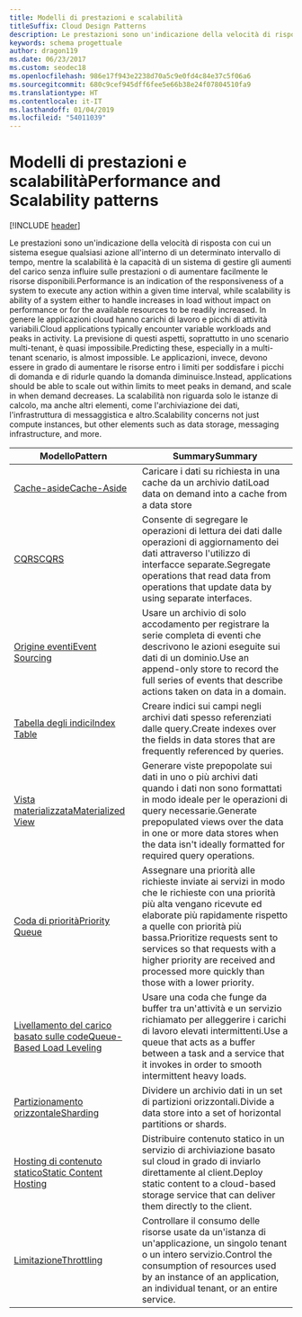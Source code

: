 ```yaml
---
title: Modelli di prestazioni e scalabilità
titleSuffix: Cloud Design Patterns
description: Le prestazioni sono un'indicazione della velocità di risposta con cui un sistema esegue qualsiasi azione all'interno di un determinato intervallo di tempo, mentre la scalabilità è la capacità di un sistema di gestire gli aumenti del carico senza influire sulle prestazioni o di aumentare facilmente le risorse disponibili. In genere le applicazioni cloud hanno carichi di lavoro e picchi di attività variabili. La previsione di questi aspetti, soprattutto in uno scenario multi-tenant, è quasi impossibile. Le applicazioni, invece, devono essere in grado di aumentare le risorse entro i limiti per soddisfare i picchi di domanda e di ridurle quando la domanda diminuisce. La scalabilità non riguarda solo le istanze di calcolo, ma anche altri elementi, come l'archiviazione dei dati, l'infrastruttura di messaggistica e altro.
keywords: schema progettuale
author: dragon119
ms.date: 06/23/2017
ms.custom: seodec18
ms.openlocfilehash: 986e17f943e2238d70a5c9e0fd4c84e37c5f06a6
ms.sourcegitcommit: 680c9cef945dff6fee5e66b38e24f07804510fa9
ms.translationtype: HT
ms.contentlocale: it-IT
ms.lasthandoff: 01/04/2019
ms.locfileid: "54011039"
---
```

# <a name="performance-and-scalability-patterns"></a><span data-ttu-id="0e36e-108">Modelli di prestazioni e scalabilità</span><span class="sxs-lookup"><span data-stu-id="0e36e-108">Performance and Scalability patterns</span></span>

[!INCLUDE [header](../../_includes/header.md)]

<span data-ttu-id="0e36e-109">Le prestazioni sono un'indicazione della velocità di risposta con cui un sistema esegue qualsiasi azione all'interno di un determinato intervallo di tempo, mentre la scalabilità è la capacità di un sistema di gestire gli aumenti del carico senza influire sulle prestazioni o di aumentare facilmente le risorse disponibili.</span><span class="sxs-lookup"><span data-stu-id="0e36e-109">Performance is an indication of the responsiveness of a system to execute any action within a given time interval, while scalability is ability of a system either to handle increases in load without impact on performance or for the available resources to be readily increased.</span></span> <span data-ttu-id="0e36e-110">In genere le applicazioni cloud hanno carichi di lavoro e picchi di attività variabili.</span><span class="sxs-lookup"><span data-stu-id="0e36e-110">Cloud applications typically encounter variable workloads and peaks in activity.</span></span> <span data-ttu-id="0e36e-111">La previsione di questi aspetti, soprattutto in uno scenario multi-tenant, è quasi impossibile.</span><span class="sxs-lookup"><span data-stu-id="0e36e-111">Predicting these, especially in a multi-tenant scenario, is almost impossible.</span></span> <span data-ttu-id="0e36e-112">Le applicazioni, invece, devono essere in grado di aumentare le risorse entro i limiti per soddisfare i picchi di domanda e di ridurle quando la domanda diminuisce.</span><span class="sxs-lookup"><span data-stu-id="0e36e-112">Instead, applications should be able to scale out within limits to meet peaks in demand, and scale in when demand decreases.</span></span> <span data-ttu-id="0e36e-113">La scalabilità non riguarda solo le istanze di calcolo, ma anche altri elementi, come l'archiviazione dei dati, l'infrastruttura di messaggistica e altro.</span><span class="sxs-lookup"><span data-stu-id="0e36e-113">Scalability concerns not just compute instances, but other elements such as data storage, messaging infrastructure, and more.</span></span>

|                           <span data-ttu-id="0e36e-114">Modello</span><span class="sxs-lookup"><span data-stu-id="0e36e-114">Pattern</span></span>                            |                                                                        <span data-ttu-id="0e36e-115">Summary</span><span class="sxs-lookup"><span data-stu-id="0e36e-115">Summary</span></span>                                                                         |
|--------------------------------------------------------------|--------------------------------------------------------------------------------------------------------------------------------------------------------|
|               [<span data-ttu-id="0e36e-116">Cache-aside</span><span class="sxs-lookup"><span data-stu-id="0e36e-116">Cache-Aside</span></span>](../cache-aside.md)               |                                                   <span data-ttu-id="0e36e-117">Caricare i dati su richiesta in una cache da un archivio dati</span><span class="sxs-lookup"><span data-stu-id="0e36e-117">Load data on demand into a cache from a data store</span></span>                                                   |
|                      [<span data-ttu-id="0e36e-118">CQRS</span><span class="sxs-lookup"><span data-stu-id="0e36e-118">CQRS</span></span>](../cqrs.md)                      |                           <span data-ttu-id="0e36e-119">Consente di segregare le operazioni di lettura dei dati dalle operazioni di aggiornamento dei dati attraverso l'utilizzo di interfacce separate.</span><span class="sxs-lookup"><span data-stu-id="0e36e-119">Segregate operations that read data from operations that update data by using separate interfaces.</span></span>                           |
|            [<span data-ttu-id="0e36e-120">Origine eventi</span><span class="sxs-lookup"><span data-stu-id="0e36e-120">Event Sourcing</span></span>](../event-sourcing.md)            |                     <span data-ttu-id="0e36e-121">Usare un archivio di solo accodamento per registrare la serie completa di eventi che descrivono le azioni eseguite sui dati di un dominio.</span><span class="sxs-lookup"><span data-stu-id="0e36e-121">Use an append-only store to record the full series of events that describe actions taken on data in a domain.</span></span>                      |
|               [<span data-ttu-id="0e36e-122">Tabella degli indici</span><span class="sxs-lookup"><span data-stu-id="0e36e-122">Index Table</span></span>](../index-table.md)               |                                <span data-ttu-id="0e36e-123">Creare indici sui campi negli archivi dati spesso referenziati dalle query.</span><span class="sxs-lookup"><span data-stu-id="0e36e-123">Create indexes over the fields in data stores that are frequently referenced by queries.</span></span>                                |
|         [<span data-ttu-id="0e36e-124">Vista materializzata</span><span class="sxs-lookup"><span data-stu-id="0e36e-124">Materialized View</span></span>](../materialized-view.md)         |       <span data-ttu-id="0e36e-125">Generare viste prepopolate sui dati in uno o più archivi dati quando i dati non sono formattati in modo ideale per le operazioni di query necessarie.</span><span class="sxs-lookup"><span data-stu-id="0e36e-125">Generate prepopulated views over the data in one or more data stores when the data isn't ideally formatted for required query operations.</span></span>        |
|            [<span data-ttu-id="0e36e-126">Coda di priorità</span><span class="sxs-lookup"><span data-stu-id="0e36e-126">Priority Queue</span></span>](../priority-queue.md)            | <span data-ttu-id="0e36e-127">Assegnare una priorità alle richieste inviate ai servizi in modo che le richieste con una priorità più alta vengano ricevute ed elaborate più rapidamente rispetto a quelle con priorità più bassa.</span><span class="sxs-lookup"><span data-stu-id="0e36e-127">Prioritize requests sent to services so that requests with a higher priority are received and processed more quickly than those with a lower priority.</span></span> |
| [<span data-ttu-id="0e36e-128">Livellamento del carico basato sulle code</span><span class="sxs-lookup"><span data-stu-id="0e36e-128">Queue-Based Load Leveling</span></span>](../queue-based-load-leveling.md) |              <span data-ttu-id="0e36e-129">Usare una coda che funge da buffer tra un'attività e un servizio richiamato per alleggerire i carichi di lavoro elevati intermittenti.</span><span class="sxs-lookup"><span data-stu-id="0e36e-129">Use a queue that acts as a buffer between a task and a service that it invokes in order to smooth intermittent heavy loads.</span></span>               |
|                  [<span data-ttu-id="0e36e-130">Partizionamento orizzontale</span><span class="sxs-lookup"><span data-stu-id="0e36e-130">Sharding</span></span>](../sharding.md)                  |                                           <span data-ttu-id="0e36e-131">Dividere un archivio dati in un set di partizioni orizzontali.</span><span class="sxs-lookup"><span data-stu-id="0e36e-131">Divide a data store into a set of horizontal partitions or shards.</span></span>                                           |
|    [<span data-ttu-id="0e36e-132">Hosting di contenuto statico</span><span class="sxs-lookup"><span data-stu-id="0e36e-132">Static Content Hosting</span></span>](../static-content-hosting.md)    |                          <span data-ttu-id="0e36e-133">Distribuire contenuto statico in un servizio di archiviazione basato sul cloud in grado di inviarlo direttamente al client.</span><span class="sxs-lookup"><span data-stu-id="0e36e-133">Deploy static content to a cloud-based storage service that can deliver them directly to the client.</span></span>                          |
|                [<span data-ttu-id="0e36e-134">Limitazione</span><span class="sxs-lookup"><span data-stu-id="0e36e-134">Throttling</span></span>](../throttling.md)                |                <span data-ttu-id="0e36e-135">Controllare il consumo delle risorse usate da un'istanza di un'applicazione, un singolo tenant o un intero servizio.</span><span class="sxs-lookup"><span data-stu-id="0e36e-135">Control the consumption of resources used by an instance of an application, an individual tenant, or an entire service.</span></span>                 |

